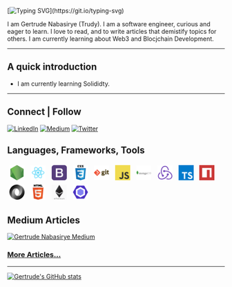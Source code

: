[![Typing SVG](https://readme-typing-svg.demolab.com/?lines=Make+everyday+count!;Tomorrow+is+not+guaranteed!;Enjoy+right+now!)](https://git.io/typing-svg)

I am Gertrude Nabasirye (Trudy). I am a software engineer, curious and eager to learn. I love to read, and to write articles that demistify topics for others. I am currently learning about Web3 and Blocjchain Development.

---
## A quick introduction
- I am currently learning Solididty.

---
## Connect | Follow
[![LinkedIn](https://img.shields.io/badge/LinkedIn-0077B5?style=for-the-badge&logo=linkedin&logoColor=white)](https://www.linkedin.com/in/gertrude-nabasirye/)
[![Medium](https://img.shields.io/badge/Medium-333333?style=for-the-badge&logo=medium&logoColor=white)](https://medium.com/@gnabasirye0)
[![Twitter](https://img.shields.io/badge/Twitter-1DA1F2?style=for-the-badge&logo=twitter&logoColor=white)](https://twitter.com/GNabasirye)

## Languages, Frameworks, Tools

<p float="left">
<img style="padding:5px;" align="center" alt="NodeJS" width="35px" src="https://raw.githubusercontent.com/github/explore/80688e429a7d4ef2fca1e82350fe8e3517d3494d/topics/nodejs/nodejs.png"/>
<img style="padding:5px;" align="center" alt="ReactJs" width="35px" src="https://raw.githubusercontent.com/github/explore/80688e429a7d4ef2fca1e82350fe8e3517d3494d/topics/react/react.png"/>
<img style="padding:5px;" align="center" alt="Bootstrao" width="35px" src="https://raw.githubusercontent.com/github/explore/80688e429a7d4ef2fca1e82350fe8e3517d3494d/topics/bootstrap/bootstrap.png"/>
<img style="padding:5px;" align="center" alt="CSS" width="35px" src="https://raw.githubusercontent.com/github/explore/80688e429a7d4ef2fca1e82350fe8e3517d3494d/topics/css/css.png"/>
<img style="padding:5px;" align="center" alt="Git" width="35px" src="https://raw.githubusercontent.com/github/explore/80688e429a7d4ef2fca1e82350fe8e3517d3494d/topics/git/git.png"/>
<img style="padding:5px;" align="center" alt="JavaScript" width="35px" src="https://raw.githubusercontent.com/github/explore/80688e429a7d4ef2fca1e82350fe8e3517d3494d/topics/javascript/javascript.png"/>
<img style="padding:5px;" align="center" alt="MongoDB" width="35px" src="https://raw.githubusercontent.com/github/explore/80688e429a7d4ef2fca1e82350fe8e3517d3494d/topics/mongodb/mongodb.png"/>
<img style="padding:5px;" align="center" alt="Redux" width="35px" src="https://raw.githubusercontent.com/github/explore/80688e429a7d4ef2fca1e82350fe8e3517d3494d/topics/redux/redux.png"/>
<img style="padding:5px;" align="center" alt="Typescript" width="35px" src="https://raw.githubusercontent.com/github/explore/80688e429a7d4ef2fca1e82350fe8e3517d3494d/topics/typescript/typescript.png"/>
<img style="padding:5px;" align="center" alt="npm" width="35px" src="https://raw.githubusercontent.com/github/explore/80688e429a7d4ef2fca1e82350fe8e3517d3494d/topics/npm/npm.png"/>
<img style="padding:5px;" align="center" alt="JSON" width="35px" src="https://raw.githubusercontent.com/github/explore/80688e429a7d4ef2fca1e82350fe8e3517d3494d/topics/json/json.png"/>
<img style="padding:5px;" align="center" alt="HTML" width="35px" src="https://raw.githubusercontent.com/github/explore/80688e429a7d4ef2fca1e82350fe8e3517d3494d/topics/html/html.png"/>
<img style="padding:5px;" align="center" alt="Ethereum" width="35px" src="https://raw.githubusercontent.com/github/explore/80688e429a7d4ef2fca1e82350fe8e3517d3494d/topics/ethereum/ethereum.png"/>
<img style="padding:5px;" align="center" alt="ESLint" width="35px" src="https://raw.githubusercontent.com/github/explore/80688e429a7d4ef2fca1e82350fe8e3517d3494d/topics/eslint/eslint.png"/>
<!-- and more such images with different URLs in src -->
</p>

## Medium Articles

[![Gertrude Nabasirye Medium](https://github-readme-medium.vercel.app/?username=gnabasirye0)](https://medium.com/@gnabasirye0)
### [More Articles...](https://medium.com/@gnabasirye0)

---

[![Gertrude's GitHub stats](https://github-readme-stats.vercel.app/api?username=TrudyCyns&count_private=true&show_icons=true&theme=dark)](https://github.com/anuraghazra/github-readme-stats)
